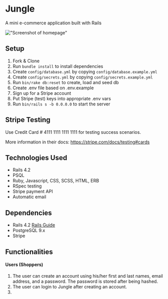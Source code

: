 # Jungle

A mini e-commerce application built with Rails

!["Screenshot of homepage"](https://github.com/liujohnson118/jungle-rails/blob/master/docs/homepage.png)

## Setup

1. Fork & Clone
2. Run `bundle install` to install dependencies
3. Create `config/database.yml` by copying `config/database.example.yml`
4. Create `config/secrets.yml` by copying `config/secrets.example.yml`
5. Run `bin/rake db:reset` to create, load and seed db
6. Create .env file based on .env.example
7. Sign up for a Stripe account
8. Put Stripe (test) keys into appropriate .env vars
9. Run `bin/rails s -b 0.0.0.0` to start the server

## Stripe Testing

Use Credit Card # 4111 1111 1111 1111 for testing success scenarios.

More information in their docs: <https://stripe.com/docs/testing#cards>

## Technologies Used
* Rails 4.2
* PSQL
* Ruby, Javascript, CSS, SCSS, HTML, ERB
* RSpec testing
* Stripe payment API
* Automatic email

## Dependencies

* Rails 4.2 [Rails Guide](http://guides.rubyonrails.org/v4.2/)
* PostgreSQL 9.x
* Stripe

## Functionalities

#### Users (Shoppers)
1. The user can create an account using his/her first and last names, email address, and a password. The password is stored after being hashed.
2. The user can login to Jungle after creating an account.
3.